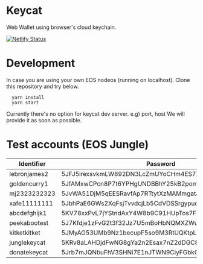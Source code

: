 # Keycat
Web Wallet using browser's cloud keychain.

[![Netlify Status](https://api.netlify.com/api/v1/badges/73d9e1e5-9086-47df-aaba-8ac7053d4eb8/deploy-status)](https://app.netlify.com/sites/keycat/deploys)

# Development
In case you are using your own EOS nodeos (running on localhost).
Clone this repository and try below.

```
  yarn install
  yarn start
```

Currently there's no option for keycat dev server. e.g) port, host
We will provide it as soon as possible.

# Test accounts (EOS Jungle)
| Identifier   | Password                                            |
| ------------ | --------------------------------------------------- |
| lebronjames2 | 5JFJ5irexsvkmLW892DN3LcZmUYoCHm4ES7XD4zGGL3Y4mvLVU2 |
| goldencurry1 | 5JfAMxwCPcn8P7t6YPHgUNDBBhY25kB2pom9Sp2xoApPJaEsqYJ |
| mj2323232323 | 5JvWA51DjM5qEESRavfAp7RTtytXzMAMmgatJva1BhA8nTkYbPS |
| xafe11111111 | 5JbhPaE6GWs2XqFsjTvvdcjLb5CdVDSSrgypudog54e1muKQbjn |
| abcdefghijk1 | 5KV78xxPvL7jYStndAxY4W8b9C91HUpTos7FMyAXAHrhYaHRTc8 |
| peekabootest | 5J7Kfdje1zFvG2t3f32Jz7U5mBoHbNQMXZWuXh36SPf8TTEDrht |
| kitketkitket | 5JMyAG53UMb9Nz1becupF5so9M3RtUQKtpLFN84U4qitUfsaZ6M |
| junglekeycat | 5KRv8aLAHDjdFwNG8gYa2n2Esax7nZ2dDGC8wYgEVtDjMXXXH45 |
| donatekeycat | 5Jrb7mJQNbuFhV3SHNi7E1nJTWN9CiyFGbkCQWSKgLCYqJaozTH |
